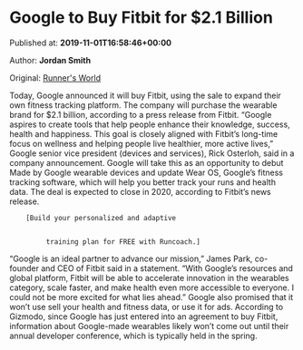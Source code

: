 
# Google to Buy Fitbit for $2.1 Billion

Published at: **2019-11-01T16:58:46+00:00**

Author: **Jordan Smith**

Original: [Runner&#39;s World](https://www.runnersworld.com/news/a29667063/google-buys-fitbit/)

Today, Google announced it will buy Fitbit, using the sale to expand their own fitness tracking platform. The company will purchase the wearable brand for $2.1 billion, according to a press release from Fitbit.
“Google aspires to create tools that help people enhance their knowledge, success, health and happiness. This goal is closely aligned with Fitbit’s long-time focus on wellness and helping people live healthier, more active lives,” Google senior vice president (devices and services), Rick Osterloh, said in a company announcement.
Google will take this as an opportunity to debut Made by Google wearable devices and update Wear OS, Google’s fitness tracking software, which will help you better track your runs and health data.
The deal is expected to close in 2020, according to Fitbit’s news release.

        [Build your personalized and adaptive
        
          
             training plan for FREE with Runcoach.]
          
        
      
“Google is an ideal partner to advance our mission,” James Park, co-founder and CEO of Fitbit said in a statement. “With Google’s resources and global platform, Fitbit will be able to accelerate innovation in the wearables category, scale faster, and make health even more accessible to everyone. I could not be more excited for what lies ahead.”
Google also promised that it won’t use sell your health and fitness data, or use it for ads.
According to Gizmodo, since Google has just entered into an agreement to buy Fitbit, information about Google-made wearables likely won’t come out until their annual developer conference, which is typically held in the spring.
